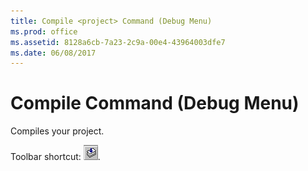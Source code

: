 ```yaml
---
title: Compile <project> Command (Debug Menu)
ms.prod: office
ms.assetid: 8128a6cb-7a23-2c9a-00e4-43964003dfe7
ms.date: 06/08/2017
---
```



# Compile <project> Command (Debug Menu)

Compiles your project.

Toolbar shortcut: 
![Toolbar button](../../../images/tbr_comp_ZA01201690.gif).

